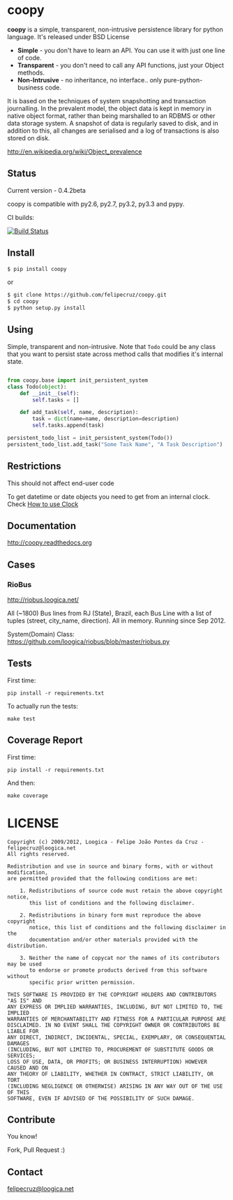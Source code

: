 # coopy

**coopy** is a simple, transparent, non-intrusive persistence library for python language. It's released under BSD License

* **Simple** - you don't have to learn an API. You can use it with just one line of code.
* **Transparent** - you don't need to call any API functions, just your Object methods.
* **Non-Intrusive** - no inheritance, no interface.. only pure-python-business code.

It is based on the techniques of system snapshotting and transaction journalling. In the prevalent model, the object data is kept in memory in native object format, rather than being marshalled to an RDBMS or other data storage system. A snapshot of data is regularly saved to disk, and in addition to this, all changes are serialised and a log of transactions is also stored on disk.

http://en.wikipedia.org/wiki/Object_prevalence

## Status

Current version - 0.4.2beta

coopy is compatible with py2.6, py2.7, py3.2, py3.3 and pypy.

CI builds:

[![Build Status](https://secure.travis-ci.org/felipecruz/coopy.png)](http://travis-ci.org/felipecruz/coopy)

## Install

```sh
$ pip install coopy
```

or


```sh
$ git clone https://github.com/felipecruz/coopy.git
$ cd coopy
$ python setup.py install
```

## Using

Simple, transparent and non-intrusive. Note that ``Todo`` could be any class
that you want to persist state across method calls that modifies it's internal
state.

```python

from coopy.base import init_persistent_system
class Todo(object):
    def __init__(self):
        self.tasks = []

    def add_task(self, name, description):
        task = dict(name=name, description=description)
        self.tasks.append(task)

persistent_todo_list = init_persistent_system(Todo())
persistent_todo_list.add_task("Some Task Name", "A Task Description")
```

## Restrictions

This should not affect end-user code

To get datetime or date objects you need to get from an internal clock.
Check [How to use Clock](http://coopy.readthedocs.org/en/latest/use_clock.html)

## Documentation

http://coopy.readthedocs.org

## Cases

### RioBus

http://riobus.loogica.net/

All (~1800) Bus lines from RJ (State), Brazil, each Bus Line with a list
of tuples (street, city_name, direction). All in memory. Running since Sep 2012.

System(Domain) Class: https://github.com/loogica/riobus/blob/master/riobus.py

## Tests

First time:

`pip install -r requirements.txt`

To actually run the tests:

`make test`

## Coverage Report

First time:

`pip install -r requirements.txt`

And then:

`make coverage`

# LICENSE

```
Copyright (c) 2009/2012, Loogica - Felipe João Pontes da Cruz - felipecruz@loogica.net
All rights reserved.

Redistribution and use in source and binary forms, with or without modification,
are permitted provided that the following conditions are met:

    1. Redistributions of source code must retain the above copyright notice, 
       this list of conditions and the following disclaimer.
    
    2. Redistributions in binary form must reproduce the above copyright 
       notice, this list of conditions and the following disclaimer in the
       documentation and/or other materials provided with the distribution.

    3. Neither the name of copycat nor the names of its contributors may be used
       to endorse or promote products derived from this software without
       specific prior written permission.

THIS SOFTWARE IS PROVIDED BY THE COPYRIGHT HOLDERS AND CONTRIBUTORS "AS IS" AND
ANY EXPRESS OR IMPLIED WARRANTIES, INCLUDING, BUT NOT LIMITED TO, THE IMPLIED
WARRANTIES OF MERCHANTABILITY AND FITNESS FOR A PARTICULAR PURPOSE ARE
DISCLAIMED. IN NO EVENT SHALL THE COPYRIGHT OWNER OR CONTRIBUTORS BE LIABLE FOR
ANY DIRECT, INDIRECT, INCIDENTAL, SPECIAL, EXEMPLARY, OR CONSEQUENTIAL DAMAGES
(INCLUDING, BUT NOT LIMITED TO, PROCUREMENT OF SUBSTITUTE GOODS OR SERVICES;
LOSS OF USE, DATA, OR PROFITS; OR BUSINESS INTERRUPTION) HOWEVER CAUSED AND ON
ANY THEORY OF LIABILITY, WHETHER IN CONTRACT, STRICT LIABILITY, OR TORT
(INCLUDING NEGLIGENCE OR OTHERWISE) ARISING IN ANY WAY OUT OF THE USE OF THIS
SOFTWARE, EVEN IF ADVISED OF THE POSSIBILITY OF SUCH DAMAGE.
```

Contribute
----------

You know!

Fork, Pull Request :)

Contact
-------

felipecruz@loogica.net
